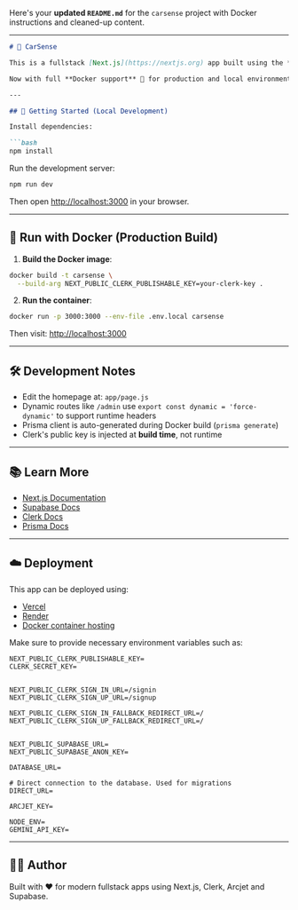 Here's your **updated `README.md`** for the `carsense` project with Docker instructions and cleaned-up content.

---

````md
# 🚗 CarSense

This is a fullstack [Next.js](https://nextjs.org) app built using the **App Router**, **Server Actions**, **Clerk** for authentication, and **Supabase PostgreSQL** as the database.

Now with full **Docker support** 🐳 for production and local environments!

---

## 🚀 Getting Started (Local Development)

Install dependencies:

```bash
npm install
````

Run the development server:

```bash
npm run dev
```

Then open [http://localhost:3000](http://localhost:3000) in your browser.

---

## 🐳 Run with Docker (Production Build)

1. **Build the Docker image**:

```bash
docker build -t carsense \
  --build-arg NEXT_PUBLIC_CLERK_PUBLISHABLE_KEY=your-clerk-key .
```

2. **Run the container**:

```bash
docker run -p 3000:3000 --env-file .env.local carsense
```

Then visit: [http://localhost:3000](http://localhost:3000)

---

## 🛠 Development Notes

* Edit the homepage at: `app/page.js`
* Dynamic routes like `/admin` use `export const dynamic = 'force-dynamic'` to support runtime headers
* Prisma client is auto-generated during Docker build (`prisma generate`)
* Clerk's public key is injected at **build time**, not runtime

---

## 📚 Learn More

* [Next.js Documentation](https://nextjs.org/docs)
* [Supabase Docs](https://supabase.com/docs)
* [Clerk Docs](https://clerk.dev/docs)
* [Prisma Docs](https://www.prisma.io/docs)

---

## ☁️ Deployment

This app can be deployed using:

* [Vercel](https://vercel.com/new)
* [Render](https://render.com)
* [Docker container hosting](https://docs.docker.com/get-started/)

Make sure to provide necessary environment variables such as:

```env
NEXT_PUBLIC_CLERK_PUBLISHABLE_KEY=
CLERK_SECRET_KEY=


NEXT_PUBLIC_CLERK_SIGN_IN_URL=/signin
NEXT_PUBLIC_CLERK_SIGN_UP_URL=/signup

NEXT_PUBLIC_CLERK_SIGN_IN_FALLBACK_REDIRECT_URL=/
NEXT_PUBLIC_CLERK_SIGN_UP_FALLBACK_REDIRECT_URL=/


NEXT_PUBLIC_SUPABASE_URL=
NEXT_PUBLIC_SUPABASE_ANON_KEY=

DATABASE_URL=

# Direct connection to the database. Used for migrations
DIRECT_URL=

ARCJET_KEY=

NODE_ENV=
GEMINI_API_KEY=
```

---

## 🧑‍💻 Author

Built with ❤️ for modern fullstack apps using Next.js, Clerk, Arcjet and Supabase.

```
